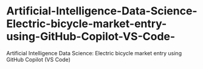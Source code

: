 # Artificial-Intelligence-Data-Science-Electric-bicycle-market-entry-using-GitHub-Copilot-VS-Code-
Artificial Intelligence Data Science: Electric bicycle market entry using GitHub Copilot (VS Code)
